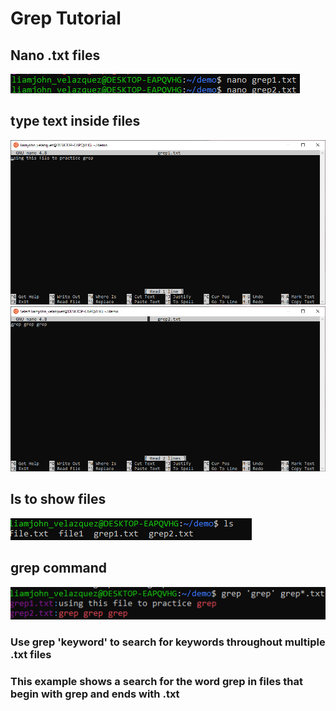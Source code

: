 # Grep Tutorial

## Nano .txt files  
![](https://github.com/LiamjohnVelazquez/CPE322/blob/main/grep/pic%20links/nano%20to%20create%20files.png)

## type text inside files  
![](https://github.com/LiamjohnVelazquez/CPE322/blob/main/grep/pic%20links/grep1.txt.png)
![](https://github.com/LiamjohnVelazquez/CPE322/blob/main/grep/pic%20links/grep2.txt.png)

## ls to show files  
![](https://github.com/LiamjohnVelazquez/CPE322/blob/main/grep/pic%20links/ls%20to%20show%20files.png)

## grep command  
![](https://github.com/LiamjohnVelazquez/CPE322/blob/main/grep/pic%20links/search%20for%20word%20grep%20in%20files%20that%20begin%20with%20grep%20and%20end%20with.txt.png)
### Use grep 'keyword' to search for keywords throughout multiple .txt files  
### This example shows a search for the word grep in files that begin with grep and ends with .txt  


